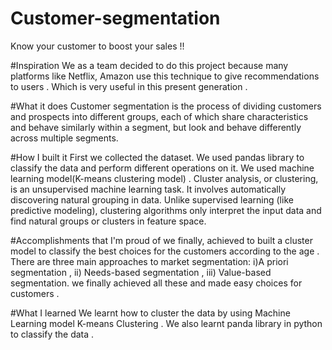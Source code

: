 # Customer-segmentation
Know your customer to boost your sales !!

#Inspiration
We as a team decided to do this project because many platforms like Netflix, Amazon use this technique to give recommendations to users . Which is very useful in this present generation .


#What it does
Customer segmentation is the process of dividing customers and prospects into different groups, each of which share characteristics and behave similarly within a segment, but look and behave differently across multiple segments.

#How I built it
First we collected the dataset. We used pandas library to classify the data and perform different operations on it. We used machine learning model(K-means clustering model) . Cluster analysis, or clustering, is an unsupervised machine learning task. It involves automatically discovering natural grouping in data. Unlike supervised learning (like predictive modeling), clustering algorithms only interpret the input data and find natural groups or clusters in feature space.

#Accomplishments that I'm proud of
we finally, achieved to built a cluster model to classify the best choices for the customers according to the age . There are three main approaches to market segmentation: i)A priori segmentation , ii) Needs-based segmentation , iii) Value-based segmentation. we finally achieved all these and made easy choices for customers .

#What I learned
We learnt how to cluster the data by using Machine Learning model K-means Clustering . We also learnt panda library in python to classify the data .
